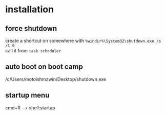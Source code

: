 # installation

## force shutdown 
create a shortcut on somewhere with `%windir%\System32\shutdown.exe /s /t 0`  
call it from `task scheduler`

## auto boot on boot camp 
/c/Users/motoishmzwin/Desktop/shutdown.exe

## startup menu
cmd+R --> shell:startup